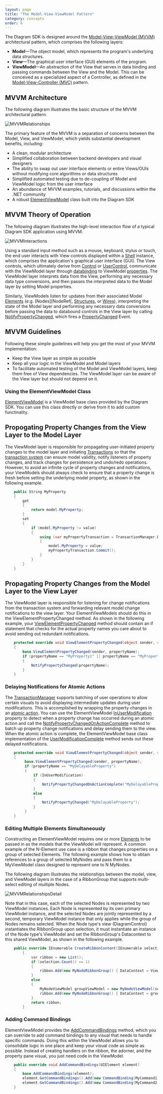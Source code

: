 ```yaml
---
layout: page
title: "The Model-View-ViewModel Pattern"
category: concepts
order: 6
---
```


The Diagram SDK is designed around the [Model-View-ViewModel (MVVM)][Wiki_MVVM] architectural pattern, which comprises the following layers:

* __Model__—The object model, which represents the program's underlying data structures.
* __View__—The graphical user interface (GUI) elements of the program.
* __ViewModel__—An abstraction of the View that serves in data binding and passing commands between the View and the Model. This can be conceived as a specialized aspect of a Controller, as defined in the [Model-View-Controller (MVC)][Wiki_MVC] pattern.

## MVVM Architecture

The following diagram illustrates the basic structure of the MVVM architectural pattern.

![MVVMRelationships]

The primary feature of the MVVM is a separation of concerns between the Model, View, and ViewModel, which yields substantial development benefits, including:

* A clean, modular architecture
* Simplified collaboration between backend developers and visual designers
* The ability to swap out user interface elements or entire Views/GUIs without modifying core algorithms or data structures
* Simplified automated testing due to de-coupling of Model and ViewModel logic from the user interface
* An abundance of MVVM examples, tutorials, and discussions within the .NET community
* A robust [ElementViewModel][ElementViewModelRef] class built into the Diagram SDK

## MVVM Theory of Operation

The following diagram illustrates the high-level interaction flow of a typical Diagram SDK application using MVVM.

![MVVMInteractions]

Using a standard input method such as a mouse, keyboard, stylus or touch, the end user interacts with View controls displayed within a [Shell][ShellConcept] instance, which comprises the application's graphical user interface (GUI). The View controls, which ultimately derive from [Control][MSDN_Control] or [UserControl][MSDN_UserControl], communicate with the ViewModel layer through [databinding][MSDN_DataBinding] to ViewModel [properties][MSDN_Properties]. The ViewModel layer interprets data from the View, performing any necessary data type conversions, and then passes the interpreted data to the Model layer by setting Model properties.

Similarly, ViewModels listen for updates from their associated Model [Elements][ElementsRef] (e.g. [Nodes][NodeRef[, [Structures][StructureRef], or [Wires][WireRef]), interpreting the state of the Model layer and performing any necessary data conversions before passing the data to databound controls in the View layer by calling [NotifyPropertyChanged][NotifyPropertyChangedRef], which fires a [PropertyChanged][MSDN_PropertyChanged] Event.

## MVVM Guidelines

Following these simple guidelines will help you get the most of your MVVM implementation:

* Keep the View layer as simple as possible
* Keep all your logic in the ViewModel and Model layers
* To facilitate automated testing of the Model and ViewModel layers, keep them free of View dependencies. The ViewModel layer can be aware of the View layer but should not depend on it.

### Using the ElementViewModel Class

[ElementViewModel][ElementViewModelRef] is a ViewModel base class provided by the Diagram SDK. You can use this class directly or derive from it to add custom functinality.

## Propogating Property Changes from the View Layer to the Model Layer

The ViewModel layer is responsible for propagating user-initiated property changes to the model layer and initiating [Transactions][TransactionsRef] so that the [transaction system][TransactionRules] can ensure model validity, notify listeners of property changes, and track changes for persistence and undo/redo operations. However, to avoid an infinite cycle of property changes and notifications, your ViewModels should always check to ensure that a property change is fresh before setting the underlying model property, as shown in the following example.

```C#
	public String MyProperty
	{
		get
		{
			return model.MyProperty;
		}
		set
		{
			if (model.MyProperty != value)
			{
				using (var myPropertyTransaction = TransactionManager.BeginTransaction("Change MyProperty", TransactionPurpose.User)
				{
					model.MyProperty = value;
					myPropertyTransaction.Commit();
				}
			}
		}
	}
```

## Propagating Property Changes from the Model Layer to the View Layer

The ViewModel layer is responsible for listening for change notifications from the transaction system and forwarding relevant model change notifications to the view layer. Your ElementViewModels should do this in the ViewElementPropertyChanged method. As shown in the following example, your [ViewElementPropertyChanged][ViewElementPropertyChangedRef] method should contain an if statement that checks for the actual property names you care about to avoid sending out redundant notifications.

```C#
	protected override void ViewElementPropertyChanged(object sender, string propertyName)
	{
		base.ViewElementPropertyChanged(sender, propertyName);
		if (propertyName == "MyProperty1" || propertyName == "MyProperty2")
		{
			NotifyPropertyChanged(propertyName);
		}
	}
```

### Delaying Notifications for Atomic Actions

The [TransactionManager][TransactionManagerRef] supports batching of user operations to allow certain visuals to avoid displaying intermediate updates during user modifications. This is accomplished by wrapping the property changes in an [atomic action][AtomicAcionRef]. You can use the ElementViewModel [InUserModification][InUserModificationRef] property to detect when a property change has occurred during an atomic action and call the [NotifyPropertyChangedOnActionComplete][NotifyPropertyChangedOnActionCompleteRef] method to batch up property change notifications and delay sending them to the view. When the atomic action is complete, the ElementViewModel base class implementation of the [UserModificationComplete][UserModificationCompleteRef] method sends out these delayed notifications.

```C#
	protected override void ViewElementPropertyChanged(object sender, string propertyName)
	{
		 base.ViewElementPropertyChanged(sender, propertyName);
		 if (propertyName == "MyDelayableProperty")
		 {
			 if (InUserModification)
			 {
				 NotifyPropertyChangedOnActionComplete("MyDelayableProperty");
			 }
			 else
			 {
				 NotifyPropertyChanged("MyDelayableProperty");
			 }
		 }
	}
```

### Editing Multiple Elements Simultaneously

Constructing an ElementViewModel requires one or more [Elements][ElementsRef] to be passed in as the models that the ViewModel will represent. A common example of the N-Element use case is a ribbon that changes properties on a group of selected Elements. The following example shows how to obtain references to a group of selected MyNodes and pass them to a MyViewModel class designed to represent one to N MyNodes.

The following diagram illustrates the relationships between the model, view, and ViewModel layers in the case of a RibbonGroup that supports multi-select editing of multiple Nodes.

![MVVMRelationshipsDetail]

Note that in this case, each of the selected Nodes is represented by two ViewModel instances. Each Node is represented by its own primary ViewModel instance, and the selected Nodes are jointly represented by a second, temporary ViewModel instance that only applies while the group of Nodes remains selected. When the Node type's view (DiagramControl) instantiates the RibbonGroup upon selection, it must instantiate an instance of the Node type's ViewModel and set the RibbonGroup's Datacontext to this shared ViewModel, as shown in the following example.

```C#	
	public override IEnumerable CreateRibbonContent(IEnumerable selection)
        {
            var ribbon = new List();
            if (selection.Count() == 1)
            {
                ribbon.Add(new MyNodeRibbonGroup() { DataContext = ViewModel });
            }
            else
            {
                MyNodeViewModel groupViewModel = new MyNodeViewModel(selection.Select(t => t.Model).OfType());
                ribbon.Add(new MyNodeRibbonGroup() { DataContext = groupViewModel });
            }
            return ribbon;
        }
```

### Adding Command Bindings

ElementViewModel provides the [AddCommandBindings][AddCommandBindingsRef] method, which you can override to add command bindings to any visual that needs to handle specific commands. Doing this within the ViewModel allows you to consolidate logic in one place and keep your visual code as simple as possible. Instead of creating handlers on the ribbon, the adorner, and the property pane visual, you just need code in the ViewModel.

```C#
	public override void AddCommandBindings(UIElement element)
	{
		base.AddCommandBindings(element);
		element.GetCommandBindings().Add(new CommandBinding(MyCommand1, MyCommand1ExecuteHandler, MyCommand1CanExecuteHandler));
		element.GetCommandBindings().Add(new CommandBinding(MyCommand2, MyCommand2ExecuteHandler, MyCommand2CanExecuteHandler));
	}
```




[ShellConcept]: ../shell/shell.html
[TransactionRules]: ../InProgress.html


[MVVMInteractions]: MVVMInteractions.png
[MVVMRelationships]: MVVMRelationships.png
[MVVMRelationshipsDetail]: MVVMRelationshipsDetail.png

[MSDN_Control]: http://msdn.microsoft.com/en-us/library/ms609826
[MSDN_DataBinding]: http://msdn.microsoft.com/en-us/library/ms752347.aspx
[MSDN_Properties]: http://msdn.microsoft.com/en-us/library/aa288470(v=VS.71).aspx
[MSDN_PropertyChanged]: http://msdn.microsoft.com/en-us/library/system.componentmodel.inotifypropertychanged.propertychanged.aspx	
[MSDN_UserControl]: http://msdn.microsoft.com/en-us/library/system.windows.controls.usercontrol(v=vs.100).aspx

[AddCommandBindingsRef]: http://xgen.amer.corp.natinst.com/DiagramSDK/html/M_NationalInstruments_SourceModel_Designer_ElementViewModel_AddCommandBindings.htm
[AtomicAcionRef]: http://xgen.amer.corp.natinst.com/DiagramSDK/html/M_NationalInstruments_SourceModel_Modeling_ITransactionManager_BeginAtomicAction.htm
[ElementViewModelRef]: http://xgen.amer.corp.natinst.com/DiagramSDK/html/T_NationalInstruments_SourceModel_Designer_ElementViewModel.htm
[ElementsRef]: http://xgen.amer.corp.natinst.com/DiagramSDK/html/T_NationalInstruments_SourceModel_Modeling_Element.htm
[InUserModificationRef]: http://xgen.amer.corp.natinst.com/DiagramSDK/html/P_NationalInstruments_SourceModel_Designer_ElementViewModel_InUserModification.htm
[NodeRef]: http://xgen.amer.corp.natinst.com/DiagramSDK/html/T_NationalInstruments_SourceModel_Modeling_Node.htm
[NotifyPropertyChangedRef]: http://xgen.amer.corp.natinst.com/DiagramSDK/html/M_NationalInstruments_SourceModel_Designer_ElementViewModel_NotifyPropertyChanged.htm
[NotifyPropertyChangedOnActionCompleteRef]: http://xgen.amer.corp.natinst.com/DiagramSDK/html/M_NationalInstruments_SourceModel_Designer_ElementViewModel_NotifyPropertyChangedOnActionComplete.htm
[StructureRef]: http://xgen.amer.corp.natinst.com/DiagramSDK/html/T_NationalInstruments_SourceModel_Modeling_Structure.htm
[TransactionManagerRef]: http://xgen.amer.corp.natinst.com/DiagramSDK/html/T_NationalInstruments_SourceModel_Modeling_TransactionManager.htm
[TransactionsRef]: http://xgen.amer.corp.natinst.com/DiagramSDK/html/T_NationalInstruments_SourceModel_Modeling_Transaction.htm
[UserModificationCompleteRef]: http://xgen.amer.corp.natinst.com/DiagramSDK/html/M_NationalInstruments_SourceModel_Designer_ElementViewModel_UserModificationComplete.htm
[ViewElementPropertyChangedRef]: http://xgen.amer.corp.natinst.com/DiagramSDK/html/M_NationalInstruments_SourceModel_Designer_ElementViewModel_ViewElementPropertyChanged.htm
[WireRef]: http://xgen.amer.corp.natinst.com/DiagramSDK/html/T_NationalInstruments_SourceModel_Modeling_Wire.htm


[Wiki_MVVM]: http://en.wikipedia.org/wiki/Model_View_ViewModel
[Wiki_MVC]: http://en.wikipedia.org/wiki/Model_View_Controller